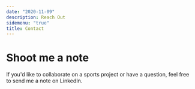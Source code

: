 ```yaml
---
date: "2020-11-09"
description: Reach Out
sidemenu: "true"
title: Contact
---
```


# Shoot me a note

If you'd like to collaborate on a sports project or have a question, feel free to send me a note on LinkedIn. 
